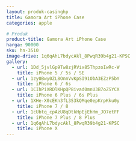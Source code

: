 ```yaml
---
layout: produk-casinghp
title: Gamora Art iPhone Case
categories: apple

# Produk
product-title: Gamora Art iPhone Case
harga: 90000
sku: hn-3510
image-drive: 1q6qAhL7bdycAkl_8PwqR39b4g21-KPSC
gallery:
  - url: 1Dd_5jvlGp9Tw8zjRVix85ThpzoIwRc-W
    title: iPhone 5 / 5s / SE
  - url: 1zy0Bwy0ZL8OnnVvKpSI91ObA3EZzP5bY
    title: iPhone 6 / 6s
  - url: 1CIhPiXRDlKHpQP8ivad0mnU3B7oZSYCX
    title: iPhone 6 Plus / 6s Plus
  - url: 1XHe-X0cEKn3fL3S3kQMqe0epKrpKku0y
    title: iPhone 7 / 8
  - url: 1cUbtq_cpAzU8qDtkHpEjEhHm_JO7etFF
    title: iPhone 7 Plus / 8 Plus
  - url: 1q6qAhL7bdycAkl_8PwqR39b4g21-KPSC
    title: iPhone X
---
```

